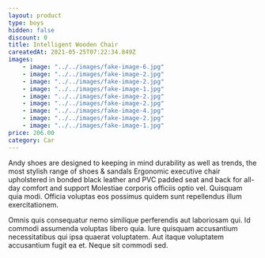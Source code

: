 ```yaml
---
layout: product
type: boys
hidden: false
discount: 0
title: Intelligent Wooden Chair
careatedAt: 2021-05-25T07:22:34.849Z
images:
    - image: "../../images/fake-image-6.jpg"
    - image: "../../images/fake-image-2.jpg"
    - image: "../../images/fake-image-2.jpg"
    - image: "../../images/fake-image-1.jpg"
    - image: "../../images/fake-image-2.jpg"
    - image: "../../images/fake-image-2.jpg"
    - image: "../../images/fake-image-4.jpg"
    - image: "../../images/fake-image-2.jpg"
    - image: "../../images/fake-image-1.jpg"
price: 206.00
category: Car
---
```

Andy shoes are designed to keeping in mind durability as well as trends, the most stylish range of shoes & sandals
Ergonomic executive chair upholstered in bonded black leather and PVC padded seat and back for all-day comfort and support
Molestiae corporis officiis optio vel. Quisquam quia modi. Officia voluptas eos possimus quidem sunt repellendus illum exercitationem.
 Omnis quis consequatur nemo similique perferendis aut laboriosam qui. Id commodi assumenda voluptas libero quia. Iure quisquam accusantium necessitatibus qui ipsa quaerat voluptatem. Aut itaque voluptatem accusantium fugit ea et. Neque sit commodi sed.
